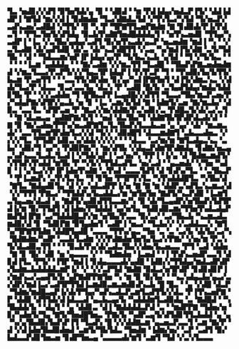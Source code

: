 ▜▃▝▅▟▊▞▞▟▜▝▉▜▅▜▟▞▄▝▉▝▝▟▉▟▝▝▆▝▛▟▐▟▄▞▅▟▃▛▐▜▞▝▟▟▐▟▟▛▐▝▇▜▟▝▆▞▞▟▐▝▉▟▆▟▅▝▜▃▞▟▇▟▃▜▟▝▞▜▚▜▃▞▚▜▟▝▜▞▅▃▛▞▃▟▚▃▅▞▃▟█▟▝▞▜▜▞▝▉▝▚▝▛▝▜▛▇▜▜▃▅▛▇▟▆▝▇▝▊▟▉▟▞▛▐▞▛▟▃▜▝▝▛▜▃▜▅▜▞▟▜▟▄▝▉▃▙▜▚▟▇▜▅▟█▟▟▟▄▜▝▝▅▜▚▃▅▟▊▝▜▜▄▞▚▃▟▛▐▝▐▃▝▞▃▜▙▞▄▟▄▞▃▟▜▝▉▞▅▜▚▃▟▞▄▃▛▝▅▃▅▟▆▝▆▟▐▝▚▝▝▞▃▜▃▟▇▝▟▞▄▟▜▟█▝▟▞▃▝▟▞▚▃▛▟█▜▜▝▞▃▄▝▚▞▆▟▐▜▞▟▇▝▃▜▞▜▟▜▙▝▝▟▝▝▜▟▃▃▆▞▅▛▐▛▐▟▄▞▄▞▛▝▜▞▙▃▚▃▙▝▄▜▟▝▝▜▝▞▜▞▙▃▝▝▝▝▝▝▐▃▆▝▄▟▟▟▄▝▝▝▇▞▃▟▆▝▞▞▆▃▜▜▝▜▃▟█▝▝▜▙▟▚▛▇▃▅▟▅▟▆▟▝▞▆▃▜▃▃▞▛▃▛▜▞▞▞▜▄▃▜▛▐▟▄▛▐▝▛▞▛▃▛▝▜▝▝▜▚▟▉▞▙▞▙▜▜▞▙▃▆▝▛▃▅▜▜▝▝▝▃▃▜▜▞▟▛▟▅▝▊▞▄▞▚▟▐▛▇▜▅▜▝▟▐▜▞▟▆▃▚▃▝▞▟▟▞▜▃▞▛▝▟▃▃▝▊▃▞▃▃▜▄▝▟▃▚▝▛▝▃▟█▝█▞▙▝▃▜▄▟▜▟▄▞▆▟▄▜▟▟▊▜▙▝▛▝▝▞▞▃▟▟▅▝▜▝█▜▙▃▛▛▐▃▄▟█▞▞▟▜▜▝▜▃▃▞▜▙▞▆▃▛▃▅▞▛▞▚▟▄▛▇▞▟▜▛▞▄▃▙▝▅▝▊▝▐▃▝▃▆▞▙▜▟▝▇▝▐▟▆▜▞▃▅▝▇▞▆▃▙▞▝▟▉▃▝▃▃▜▃▝▟▜▛▃▅▝▛▝▇▃▞▞▆▞▟▟▇▞▛▃▚▟▊▞▃▝▛▟█▃▜▞▟▞▃▞▃▜▝▝▇▝▟▃▅▃▄▝▄▟▇▛▇▞▙▜▝▝▅▟▝▟▃▜▙▞▜▝▟▟▇▜▙▜▛▟▛▟▃▟▞▟▝▝▇▝▉▝▇▞▃▟▅▞▛▜▚▞▅▃▟▛▇▜▃▜▃▜▙▟▚▜▃▃▙▃▅▝▄▝▄▞▝▟▞▝▆▃▆▃▟▞▝▃▃▜▜▃▆▜▛▟▅▜▃▞▞▟▝▜▞▞▝▟▉▟█▜▝▟▃▃▆▟▇▜▝▃▙▃▃▟▅▃▝▞▞▞▞▜▃▝▛▜▟▛▐▟▊▃▚▞▟▟▞▞▞▞▞▝▝▝▟▃▃▝▃▞▆▞▆▝▇▜▃▟▄▃▚▃▝▃▙▞▝▟▉▞▜▝▄▞▚▝▛▟▉▛▇▞▚▝▆▞▟▜▙▝▞▟▄▃▛▟▆▜▛▟▇▟▄▝▊▟▇▞▅▃▄▃▚▟▚▃▃▜▃▟▃▜▃▟▐▝▞▜▟▞▄▛▐▝▃▞▅▞▚▝▛▛▐▝▐▞▄▝▟▝█▟▆▃▆▟▜▞▚▜▜▟▚▜▚▟▟▝▆▜▙▝▛▝▚▜▞▞▜▜▟▃▟▜▃▝▅▞▃▟▝▝▄▃▅▟▞▝▞▜▅▝▚▟▊▝▐▝▄▜▃▞▞▛▐▛▐▟▅▜▚▟▇▝▃▜▚▟▝▃▃▃▜▟▜▝▟▝▊▟▚▞▜▃▝▝▃▜▙▃▛▝▝▛▐▃▆▟▚▝▃▜▚▜▃▜▃▝▜▝▊▜▅▝▛▜▛▜▚▜▃▝▚▜▚▟▟▟█▜▃▝▚▜▙▞▟▝▇▜▃▝▇▟▄▟▊▜▄▝▟▝▞▃▚▟▃▟▛▛▐▞▅▝▇▝▇▝▆▝▟▟▛▃▚▟▜▃▚▃▆▃▞▟▝▞▞▜▜▜▝▛▇▃▞▝▜▜▟▟▚▞▙▃▟▟▃▞▆▝▆▜▅▜▅▝▇▟▜▞▚▃▛▟▉▝▐▃▆▜▃▜▄▃▅▞▟▃▟▝▄▝▇▟▜▞▄▟▊▟▜▜▃▃▆▞▚▝▉▝▟▞▜▃▄▟▛▞▅▜▙▟▚▜▟▜▛▟▐▞▆▝▉▞▜▜▟▜▝▟▐▟▅▞▛▜▟▟▟▝▄▞▅▜▄▝▜▟▊▟▉▃▆▞▜▜▅▜▚▟▃▟▄▛▇▟▜▟▐▛▇▝▃▞▜▟▟▟█▃▛▞▆▝▅▜▙▞▛▃▃▝▉▞▃▞▝▃▞▜▙▃▙▝▚▃▆▃▟▃▆▟▉▞▟▝▊▝▜▟▊▛▇▝▉▜▄▟▅▜▝▃▟▛▐▝▅▃▞▝▜▃▙▞▞▝▞▃▟▟▃▃▚▝▇▜▚▞▜▛▇▜▜▟▆▝▟▟█▜▄▟▉▝▃▃▃▝▜▜▚▞▄▃▝▜▅▝▃▝▃▝▃▞▙▝▟▞▙▞▃▞▚▝█▟▇▟▆▞▚▟▛▝▃▃▙▜▃▟▆▝▞▞▛▟▇▟▅▜▅▜▄▜▃▞▞▛▇▞▝▞▅▞▆▝▛▃▚▜▞▟▃▟▉▃▜▜▝▝▝▝▉▃▙▜▚▞▟▞▃▟▃▜▙▞▞▟▅▞▙▃▅▃▃▝▛▜▝▃▟▝▟▟▅▝▇▝▊▝█▞▝▟▊▝▅▝▄▃▃▃▝▞▝▝▜▟▆▟▅▝▐▃▅▟▝▝▐▝▛▟▚▃▅▟▛▃▃▜▝▟▊▟▐▜▃▝▛▜▞▝▐▜▛▝▆▟▐▝▊▟▄▃▃▃▟▞▄▟█▝▐▟▉▞▞▜▜▟▄▞▆▟▃▟▛▟▛▞▙▟▆▃▙▟▟▟▟▃▆▛▐▞▝▞▝▞▞▃▛▜▟▝▇▟▇▝▉▟▃▞▅▜▛▟▛▝▊▟▊▟▊▛▐▞▆▟▚▃▞▃▄▟▜▞▙▝▄▛▇▟▛▛▇▜▅▝▚▝▆▝▉▝▉▞▙▞▝▝▚▃▚▟▄▃▙▞▄▃▞▃▞▟▛▞▆▟▐▃▞▃▟▜▛▜▜▟▐▃▆▟▉▃▆▃▆▟▊▟▚▃▙▝█▝█▃▝▝▄▝▞▟█▝▟▃▛▝▜▟▆▞▆▟█▃▄▛▐▞▟▞▛▜▄▞▚▟▚▃▟▃▛▃▆▜▃▟▜▜▞▞▟▃▝▛▐▜▚▃▅▛▇▝▛▝▟▟▉▝▟▜▜▟▞▟▐▟▃▃▟▝▄▃▙▃▄▞▙▝▚▟▟▟▆▜▃▟▉▟▄▝▃▝▇▟█▟▝▝▚▜▙▟▟▞▙▝▝▟▄▜▝▝▄▝▟▟▊▃▝▟▐▝▇▟▟▟▟▃▛▟▝▃▝▝▆▟▛▛▇▝▜▟▅▞▅▝▊▞▚▟▅▜▞▜▄▝▇▜▞▜▅▟█▜▅▃▝▛▇▞▙▝▚▟▛▃▄▜▞▟▜▟▊▜▜▃▙▟▟▝▄▝▄▝▚▞▄▜▙▟▉▞▙▟▚▛▐▜▝▜▃▟▚▝█▝▞▞▟▟▇▃▆▝▄▃▅▃▛▃▃▜▝▃▆▝▇▞▛▝▟▝▞▟▐▟▅▜▙▟▉▟▅▟▝▃▆▜▞▜▙▜▟▃▝▜▅▟▆▝▐▟▆▞▅▞▝▃▛▝▃▟▜▝▉▞▙▟▃▃▛▟▊▜▅▃▅▝▊▟▛▜▅▃▄▝▃▃▃▃▟▞▆▜▝▃▆▜▝▜▟▝▞▃▚▜▃▃▃
